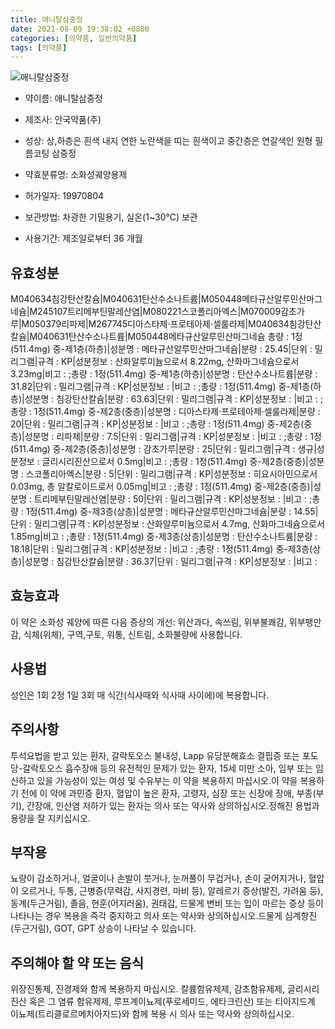 ```yaml
---
title: 애니탈삼중정
date: 2021-08-09 19:38:02 +0800
categories: [의약품, 일반의약품]
tags: [의약품]
---
```

![애니탈삼중정](https://nedrug.mfds.go.kr/pbp/cmn/itemImageDownload/1N0Qg3ADMaF)

- 약이름: 애니탈삼중정
- 제조사: 안국약품(주)
- 성상: 상,하층은 흰색 내지 연한 노란색을 띠는 흰색이고 중간층은 연갈색인 원형 필름코팅 삼중정

- 약효분류명: 소화성궤양용제
- 허가일자: 19970804
- 보관방법: 차광한 기밀용기, 실온(1~30℃) 보관
 
- 사용기간: 제조일로부터 36 개월
## 유효성분
M040634침강탄산칼슘|M040631탄산수소나트륨|M050448메타규산알루민산마그네슘|M245107트리메부틴말레산염|M080221스코폴리아엑스|M070009감초가루|M050379리파제|M267745디아스타제·프로테아제·셀룰라제|M040634침강탄산칼슘|M040631탄산수소나트륨|M050448메타규산알루민산마그네슘
총량 : 1정(511.4mg) 중-제1층(하층)|성분명 : 메타규산알루민산마그네슘|분량 : 25.45|단위 : 밀리그램|규격 : KP|성분정보 : 산화알루미늄으로서 8.22mg, 산화마그네슘으로서 3.23mg|비고 : ;총량 : 1정(511.4mg) 중-제1층(하층)|성분명 : 탄산수소나트륨|분량 : 31.82|단위 : 밀리그램|규격 : KP|성분정보 : |비고 : ;총량 : 1정(511.4mg) 중-제1층(하층)|성분명 : 침강탄산칼슘|분량 : 63.63|단위 : 밀리그램|규격 : KP|성분정보 : |비고 : ;총량 : 1정(511.4mg) 중-제2층(중층)|성분명 : 디아스타제·프로테아제·셀룰라제|분량 : 20|단위 : 밀리그램|규격 : KP|성분정보 : |비고 : ;총량 : 1정(511.4mg) 중-제2층(중층)|성분명 : 리파제|분량 : 7.5|단위 : 밀리그램|규격 : KP|성분정보 : |비고 : ;총량 : 1정(511.4mg) 중-제2층(중층)|성분명 : 감초가루|분량 : 25|단위 : 밀리그램|규격 : 생규|성분정보 : 글리시리진산으로서 0.5mg|비고 : ;총량 : 1정(511.4mg) 중-제2층(중층)|성분명 : 스코폴리아엑스|분량 : 5|단위 : 밀리그램|규격 : KP|성분정보 : 히요시아민으로서 0.03mg, 총 알칼로이드로서 0.05mg|비고 : ;총량 : 1정(511.4mg) 중-제2층(중층)|성분명 : 트리메부틴말레산염|분량 : 50|단위 : 밀리그램|규격 : KP|성분정보 : |비고 : ;총량 : 1정(511.4mg) 중-제3층(상층)|성분명 : 메타규산알루민산마그네슘|분량 : 14.55|단위 : 밀리그램|규격 : KP|성분정보 : 산화알루미늄으로서 4.7mg,  산화마그네슘으로서 1.85mg|비고 : ;총량 : 1정(511.4mg) 중-제3층(상층)|성분명 : 탄산수소나트륨|분량 : 18.18|단위 : 밀리그램|규격 : KP|성분정보 : |비고 : ;총량 : 1정(511.4mg) 중-제3층(상층)|성분명 : 침강탄산칼슘|분량 : 36.37|단위 : 밀리그램|규격 : KP|성분정보 : |비고 :
## 효능효과
이 약은 소화성 궤양에 따른 다음 증상의 개선: 위산과다, 속쓰림, 위부불쾌감, 위부팽만감, 식체(위체), 구역,구토, 위통, 신트림, 소화불량에 사용합니다.
## 사용법
성인은 1회 2정 1일 3회 매 식간(식사때와 식사때 사이에)에 복용합니다.
## 주의사항
투석요법을 받고 있는 환자, 갈락토오스 불내성, Lapp 유당분해효소 결핍증 또는 포도당-갈락토오스 흡수장애 등의 유전적인 문제가 있는 환자, 15세 미만 소아, 임부 또는 임신하고 있을 가능성이 있는 여성 및 수유부는 이 약을 복용하지 마십시오.이 약을 복용하기 전에 이 약에 과민증 환자, 혈압이 높은 환자, 고령자, 심장 또는 신장에 장애, 부종(부기), 간장애, 인산염 저하가 있는 환자는 의사 또는 약사와 상의하십시오.정해진 용법과 용량을 잘 지키십시오.
## 부작용
뇨량이 감소하거나, 얼굴이나 손발이 붓거나, 눈꺼풀이 무겁거나, 손이 굳어지거나, 혈압이 오르거나, 두통, 근병증(무력감, 사지경련, 마비 등), 알레르기 증상(발진, 가려움 등), 동계(두근거림), 졸음, 현훈(어지러움), 권태감, 드물게 변비 또는 입이 마르는 증상 등이 나타나는 경우 복용을 즉각 중지하고 의사 또는 약사와 상의하십시오.드물게 심계항진(두근거림), GOT, GPT 상승이 나타날 수 있습니다.
## 주의해야 할 약 또는 음식
위장진통제, 진경제와 함께 복용하지 마십시오. 칼륨함유제제, 감초함유제제, 글리시리진산 혹은 그 염류 함유제제, 루프계이뇨제(푸로세미드, 에타크린산) 또는 티아지드계 이뇨제(트리클로르메치아지드)와 함께 복용 시 의사 또는 약사와 상의하십시오.
